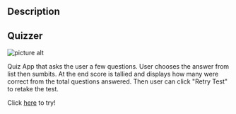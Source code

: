 ## Description

## Quizzer

![picture alt](https://i.ibb.co/4MmV5gm/logo.png)

Quiz App that asks the user a few questions. User chooses the answer from list then sumbits. At the end score is tallied and displays how many were correct from the total questions answered. Then user can click "Retry Test" to retake the test.

Click [here](http://quiz-zer.surge.sh) to try!
